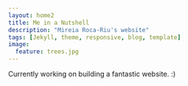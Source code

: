 ```yaml
---
layout: home2
title: Me in a Nutshell
description: "Mireia Roca-Riu's website"
tags: [Jekyll, theme, responsive, blog, template]
image:
  feature: trees.jpg
---
```


Currently working on building a fantastic website. :)